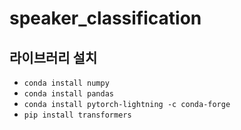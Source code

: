 # speaker_classification

## 라이브러리 설치
* `conda install numpy`
* `conda install pandas`
* `conda install pytorch-lightning -c conda-forge`
* `pip install transformers`